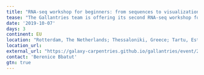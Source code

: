 ```yaml
---
title: "RNA-seq workshop for beginners: from sequences to visualization using Galaxy and R" 
tease: "The Gallantries team is offering its second RNA-seq workshop for beginners on October 7-9th. This workshop will be delivered simultaneously at 3 locations across Europe (Rotterdam, NL; Thessaloniki, GR; Tartu, EE)."
date: '2019-10-07'
days: 3
continent: EU
location: "Rotterdam, The Netherlands; Thessaloniki, Greece; Tartu, Estonia"
location_url:
external_url: "https://galaxy-carpentries.github.io/gallantries/event/2019-08-27-second-gallantries-workshop/"
contact: 'Berenice Bbatut'
gtn: true
---
```



